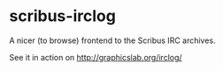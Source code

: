 # scribus-irclog

A nicer (to browse) frontend to the Scribus IRC archives.

See it in action on http://graphicslab.org/irclog/
